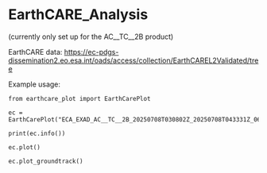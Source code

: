 # EarthCARE_Analysis
(currently only set up for the AC__TC__2B product)

EarthCARE data: https://ec-pdgs-dissemination2.eo.esa.int/oads/access/collection/EarthCAREL2Validated/tree

Example usage: 
```
from earthcare_plot import EarthCarePlot

ec = EarthCarePlot("ECA_EXAD_AC__TC__2B_20250708T030802Z_20250708T043331Z_06304F.h5")

print(ec.info())

ec.plot()

ec.plot_groundtrack()
```
